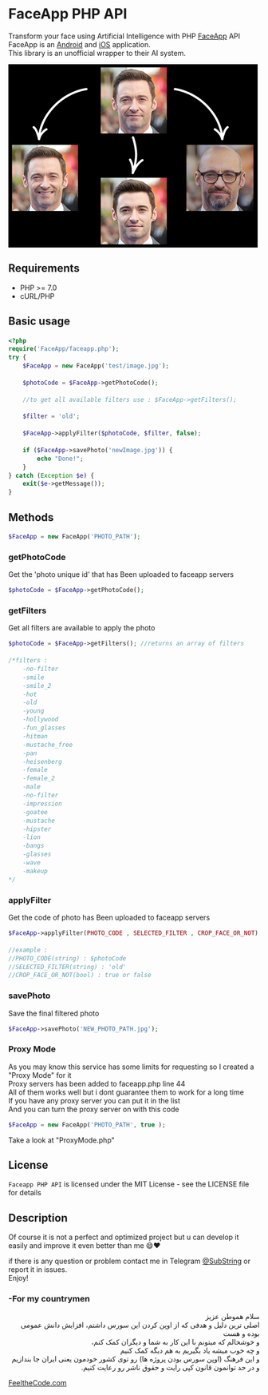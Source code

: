 # FaceApp PHP API
 
Transform your face using Artificial Intelligence with PHP [FaceApp](http://faceapp.com) API <br>
FaceApp is an [Android](https://play.google.com/store/apps/details?id=io.faceapp) and [iOS](https://itunes.apple.com/app/id1180884341) application.<br>
This library is an unofficial wrapper to their AI system.<br>

<img src="preview.jpg" width="500" height="367" align="center"/>


## Requirements

* PHP >= 7.0
* cURL/PHP

## Basic usage

```php
<?php
require('FaceApp/faceapp.php');
try {
    $FaceApp = new FaceApp('test/image.jpg');

    $photoCode = $FaceApp->getPhotoCode();

    //to get all available filters use : $FaceApp->getFilters();

    $filter = 'old';

    $FaceApp->applyFilter($photoCode, $filter, false);

    if ($FaceApp->savePhoto('newImage.jpg')) {
        echo "Done!";
    }
} catch (Exception $e) {
    exit($e->getMessage());
}
```

## Methods

```php
$FaceApp = new FaceApp('PHOTO_PATH');
```

### getPhotoCode
Get the 'photo unique id' that has Been uploaded to faceapp servers
```php
$photoCode = $FaceApp->getPhotoCode();
```

### getFilters
Get all filters are available to apply the photo
```php
$photoCode = $FaceApp->getFilters(); //returns an array of filters

/*filters : 
	-no-filter
	-smile
	-smile_2
	-hot
	-old
	-young
	-hollywood
	-fun_glasses
	-hitman
	-mustache_free
	-pan
	-heisenberg
	-female
	-female_2
	-male
	-no-filter
	-impression
	-goatee
	-mustache
	-hipster
	-lion
	-bangs
	-glasses
	-wave
	-makeup
*/
```

### applyFilter
Get the code of photo has Been uploaded to faceapp servers
```php
$FaceApp->applyFilter(PHOTO_CODE , SELECTED_FILTER , CROP_FACE_OR_NOT);

//example :
//PHOTO_CODE(string) : $photoCode
//SELECTED_FILTER(string) : 'old'
//CROP_FACE_OR_NOT(bool) : true or false
```

### savePhoto
Save the final filtered photo
```php
$FaceApp->savePhoto('NEW_PHOTO_PATH.jpg');
```

### Proxy Mode
As you may know this service has some limits for requesting so I created a "Proxy Mode" for it<br>
Proxy servers has been added to faceapp.php line 44<br>
All of them works well but i dont guarantee them to work for a long time<br>
If you have any proxy server you can put it in the list<br>
And you can turn the proxy server on with this code<br>
```php
$FaceApp = new FaceApp('PHOTO_PATH', true );
```
Take a look at "ProxyMode.php"

## License

`Faceapp PHP API` is licensed under the MIT License - see the LICENSE file for details

## Description

Of course it is not a perfect and optimized project but u can develop it easily and improve it even better than me 😄❤

if there is any question or problem contact me in Telegram [@SubString](http://t.me/SubString) or report it in issues.<br>
Enjoy!

### -For my countrymen
<div dir="rtl" align="right">
سلام هموطن عزیز <br>
اصلی ترین دلیل و هدفی که از اوپن کردن این سورس داشتم، افزایش دانش عمومی بوده و هست<br>
و خوشحالم که میتونم با این کار به شما و دیگران کمک کنم،<br>
و چه خوب میشه یاد بگیریم به هم دیگه کمک کنیم<br>
و این فرهنگ (اوپن سورس بودن پروژه ها) رو توی کشور خودمون یعنی ایران جا بندازیم<br>
و در حد توانمون قانون کپی رایت و حقوق ناشر رو رعایت کنیم.<br>
 
</div>

<a href="http://FeeltheCode.com">FeeltheCode.com</a>
